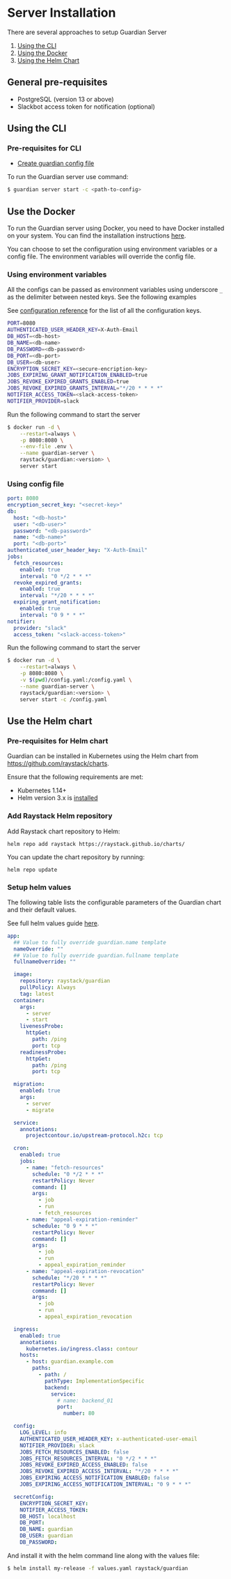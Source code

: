 # Server Installation

There are several approaches to setup Guardian Server

1. [Using the CLI](#using-the-cli)
1. [Using the Docker](#use-the-docker-image)
1. [Using the Helm Chart](#use-the-helm-chart)

## General pre-requisites

- PostgreSQL (version 13 or above)
- Slackbot access token for notification (optional)

## Using the CLI

### Pre-requisites for CLI

- [Create guardian config file](/docs/tour/configuration#initialization)

To run the Guardian server use command:

```sh
$ guardian server start -c <path-to-config>
```

## Use the Docker

To run the Guardian server using Docker, you need to have Docker installed on your system. You can find the installation instructions [here](https://docs.docker.com/get-docker/).

You can choose to set the configuration using environment variables or a config file. The environment variables will override the config file.

### Using environment variables

All the configs can be passed as environment variables using underscore `_` as the delimiter between nested keys. See the following examples

See [configuration reference](/docs/reference/configuration) for the list of all the configuration keys.

```sh title=".env"
PORT=8080
AUTHENTICATED_USER_HEADER_KEY=X-Auth-Email
DB_HOST=<db-host>
DB_NAME=<db-name>
DB_PASSWORD=<db-password>
DB_PORT=<db-port>
DB_USER=<db-user>
ENCRYPTION_SECRET_KEY=<secure-encription-key>
JOBS_EXPIRING_GRANT_NOTIFICATION_ENABLED=true
JOBS_REVOKE_EXPIRED_GRANTS_ENABLED=true
JOBS_REVOKE_EXPIRED_GRANTS_INTERVAL="*/20 * * * *"
NOTIFIER_ACCESS_TOKEN=<slack-access-token>
NOTIFIER_PROVIDER=slack
```

Run the following command to start the server

```sh
$ docker run -d \
    --restart=always \
    -p 8080:8080 \
    --env-file .env \
    --name guardian-server \
    raystack/guardian:<version> \
    server start
```

### Using config file

```yaml title="config.yaml"
port: 8080
encryption_secret_key: "<secret-key>"
db:
  host: "<db-host>"
  user: "<db-user>"
  password: "<db-password>"
  name: "<db-name>"
  port: "<db-port>"
authenticated_user_header_key: "X-Auth-Email"
jobs:
  fetch_resources:
    enabled: true
    interval: "0 */2 * * *"
  revoke_expired_grants:
    enabled: true
    interval: "*/20 * * * *"
  expiring_grant_notification:
    enabled: true
    interval: "0 9 * * *"
notifier:
  provider: "slack"
  access_token: "<slack-access-token>"
```

Run the following command to start the server

```sh
$ docker run -d \
    --restart=always \
    -p 8080:8080 \
    -v $(pwd)/config.yaml:/config.yaml \
    --name guardian-server \
    raystack/guardian:<version> \
    server start -c /config.yaml
```

## Use the Helm chart

### Pre-requisites for Helm chart

Guardian can be installed in Kubernetes using the Helm chart from https://github.com/raystack/charts.

Ensure that the following requirements are met:

- Kubernetes 1.14+
- Helm version 3.x is [installed](https://helm.sh/docs/intro/install/)

### Add Raystack Helm repository

Add Raystack chart repository to Helm:

```
helm repo add raystack https://raystack.github.io/charts/
```

You can update the chart repository by running:

```
helm repo update
```

### Setup helm values

The following table lists the configurable parameters of the Guardian chart and their default values.

See full helm values guide [here](https://github.com/raystack/charts/tree/main/stable/guardian#values).

```yaml title="values.yaml"
app:
  ## Value to fully override guardian.name template
  nameOverride: ""
  ## Value to fully override guardian.fullname template
  fullnameOverride: ""

  image:
    repository: raystack/guardian
    pullPolicy: Always
    tag: latest
  container:
    args:
      - server
      - start
    livenessProbe:
      httpGet:
        path: /ping
        port: tcp
    readinessProbe:
      httpGet:
        path: /ping
        port: tcp

  migration:
    enabled: true
    args:
      - server
      - migrate

  service:
    annotations:
      projectcontour.io/upstream-protocol.h2c: tcp

  cron:
    enabled: true
    jobs:
      - name: "fetch-resources"
        schedule: "0 */2 * * *"
        restartPolicy: Never
        command: []
        args:
          - job
          - run
          - fetch_resources
      - name: "appeal-expiration-reminder"
        schedule: "0 9 * * *"
        restartPolicy: Never
        command: []
        args:
          - job
          - run
          - appeal_expiration_reminder
      - name: "appeal-expiration-revocation"
        schedule: "*/20 * * * *"
        restartPolicy: Never
        command: []
        args:
          - job
          - run
          - appeal_expiration_revocation

  ingress:
    enabled: true
    annotations:
      kubernetes.io/ingress.class: contour
    hosts:
      - host: guardian.example.com
        paths:
          - path: /
            pathType: ImplementationSpecific
            backend:
              service:
                # name: backend_01
                port:
                  number: 80

  config:
    LOG_LEVEL: info
    AUTHENTICATED_USER_HEADER_KEY: x-authenticated-user-email
    NOTIFIER_PROVIDER: slack
    JOBS_FETCH_RESOURCES_ENABLED: false
    JOBS_FETCH_RESOURCES_INTERVAL: "0 */2 * * *"
    JOBS_REVOKE_EXPIRED_ACCESS_ENABLED: false
    JOBS_REVOKE_EXPIRED_ACCESS_INTERVAL: "*/20 * * * *"
    JOBS_EXPIRING_ACCESS_NOTIFICATION_ENABLED: false
    JOBS_EXPIRING_ACCESS_NOTIFICATION_INTERVAL: "0 9 * * *"

  secretConfig:
    ENCRYPTION_SECRET_KEY:
    NOTIFIER_ACCESS_TOKEN:
    DB_HOST: localhost
    DB_PORT:
    DB_NAME: guardian
    DB_USER: guardian
    DB_PASSWORD:
```

And install it with the helm command line along with the values file:

```sh
$ helm install my-release -f values.yaml raystack/guardian
```
